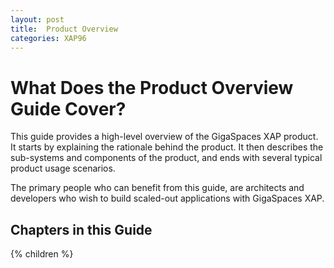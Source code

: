 ```yaml
---
layout: post
title:  Product Overview
categories: XAP96
---
```


# What Does the Product Overview Guide Cover?

This guide provides a high-level overview of the GigaSpaces XAP product. It starts by explaining the rationale behind the product. It then describes the sub-systems and components of the product, and ends with several typical product usage scenarios.

The primary people who can benefit from this guide, are architects and developers who wish to build scaled-out applications with GigaSpaces XAP.

## Chapters in this Guide

{% children %}
